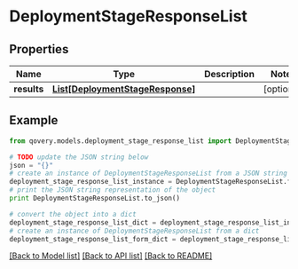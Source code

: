 # DeploymentStageResponseList


## Properties

Name | Type | Description | Notes
------------ | ------------- | ------------- | -------------
**results** | [**List[DeploymentStageResponse]**](DeploymentStageResponse.md) |  | [optional] 

## Example

```python
from qovery.models.deployment_stage_response_list import DeploymentStageResponseList

# TODO update the JSON string below
json = "{}"
# create an instance of DeploymentStageResponseList from a JSON string
deployment_stage_response_list_instance = DeploymentStageResponseList.from_json(json)
# print the JSON string representation of the object
print DeploymentStageResponseList.to_json()

# convert the object into a dict
deployment_stage_response_list_dict = deployment_stage_response_list_instance.to_dict()
# create an instance of DeploymentStageResponseList from a dict
deployment_stage_response_list_form_dict = deployment_stage_response_list.from_dict(deployment_stage_response_list_dict)
```
[[Back to Model list]](../README.md#documentation-for-models) [[Back to API list]](../README.md#documentation-for-api-endpoints) [[Back to README]](../README.md)


